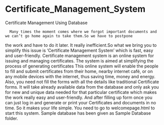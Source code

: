 # Certificate_Management_System
Certificate Management Using Database 

      Many times the moment comes where we forgot important documents and we can’t go home again to take them.So we have to postpone 
 the work and have to do it later. It really inefficient.So what we bring you to simplify this issue is ‘Certificate Management System’ 
 which is fast, easy and user-friendly.
      Certificate management system is an online system for issuing and managing certificates. The system is aimed at simplifying 
 the process of generating certificates This online system will enable the people to fill and submit certificates from their home,
 nearby internet café, or on any mobile devices with the internet, thus saving time, money and energy. Also, you need not fill the forms
 with all the details like traditional Certificate forms. It will take already available data from the database and only ask you for
 new and unique data needed for that particular certificate which makes the work really easy and user-friendly. And after filling up form
 once you can just log in and generate or print your Certificates and documents in no time. So it makes your life simple.
      You need to go to welcomepage.html to start this system. 
      Sample database has been given as Sample Database folder.

